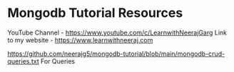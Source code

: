# Mongodb Tutorial Resources
YouTube Channel - https://www.youtube.com/c/LearnwithNeerajGarg
Link to my website - https://www.learnwithneeraj.com


https://github.com/neerajg5/mongodb-tutorial/blob/main/mongodb-crud-queries.txt  For Queries

